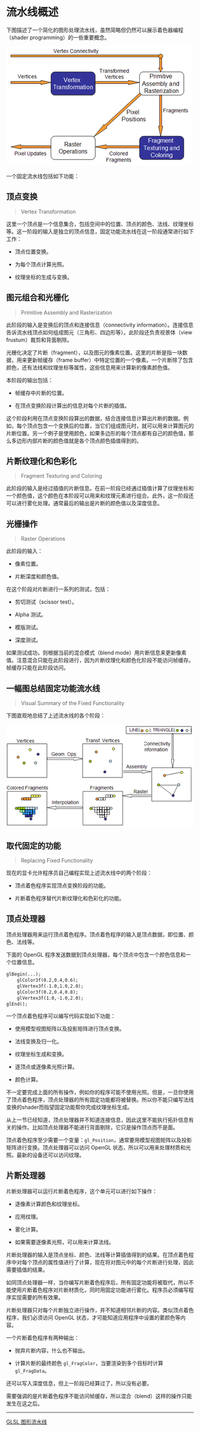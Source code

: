 # 流水线概述

下图描述了一个简化的图形处理流水线，虽然简略但仍然可以展示着色器编程（shader programming）的一些重要概念。

![](images/1345084337_3022.png)

一个固定流水线包括如下功能：

## 顶点变换

> Vertex Transformation

这里一个顶点是一个信息集合，包括空间中的位置、顶点的颜色、法线、纹理坐标等。这一阶段的输入是独立的顶点信息，固定功能流水线在这一阶段通常进行如下工作：

- 顶点位置变换。

- 为每个顶点计算光照。

- 纹理坐标的生成与变换。

## 图元组合和光栅化

> Primitive Assembly and Rasterization

此阶段的输入是变换后的顶点和连接信息（connectivity information）。连接信息告诉流水线顶点如何组成图元（三角形、四边形等）。此阶段还负责视景体（view frustum）裁剪和背面剔除。

光栅化决定了片断（fragment），以及图元的像素位置。这里的片断是指一块数据，用来更新帧缓存（frame buffer）中特定位置的一个像素。一个片断除了包含颜色，还有法线和纹理坐标等属性，这些信息用来计算新的像素颜色值。

本阶段的输出包括：

- 帧缓存中片断的位置。

- 在顶点变换阶段计算出的信息对每个片断的插值。

这个阶段利用在顶点变换阶段算出的数据，结合连接信息计算出片断的数据。例如，每个顶点包含一个变换后的位置，当它们组成图元时，就可以用来计算图元的片断位置。另一个例子是使用颜色，如果多边形的每个顶点都有自己的颜色值，那么多边形内部片断的颜色值就是各个顶点颜色插值得到的。

## 片断纹理化和色彩化

> Fragment Texturing and Coloring

此阶段的输入是经过插值的片断信息。在前一阶段已经通过插值计算了纹理坐标和一个颜色值，这个颜色在本阶段可以用来和纹理元素进行组合。此外，这一阶段还可以进行雾化处理。通常最后的输出是片断的颜色值以及深度信息。

## 光栅操作

> Raster Operations

此阶段的输入：

- 像素位置。

- 片断深度和颜色值。

在这个阶段对片断进行一系列的测试，包括：

- 剪切测试（scissor test）。

- Alpha 测试。

- 模版测试。

- 深度测试。

如果测试成功，则根据当前的混合模式（blend mode）用片断信息来更新像素值。注意混合只能在此阶段进行，因为片断纹理化和颜色化阶段不能访问帧缓存。帧缓存只能在此阶段访问。

## 一幅图总结固定功能流水线

> Visual Summary of the Fixed Functionality

下图直观地总结了上述流水线的各个阶段：

![](images/1345084376_6665.png)

## 取代固定的功能

> Replacing Fixed Functionality

现在的显卡允许程序员自己编程实现上述流水线中的两个阶段：

- 顶点着色程序实现顶点变换阶段的功能。

- 片断着色程序替代片断纹理化和色彩化的功能。

## 顶点处理器

顶点处理器用来运行顶点着色程序。顶点着色程序的输入是顶点数据，即位置、颜色、法线等。

下面的 OpenGL 程序发送数据到顶点处理器，每个顶点中包含一个颜色信息和一个位置信息。

```
glBegin(...);
    glColor3f(0.2,0.4,0.6);
    glVertex3f(-1.0,1.0,2.0);
    glColor3f(0.2,0.4,0.8);
    glVertex3f(1.0,-1.0,2.0);
glEnd();
```

一个顶点着色程序可以编写代码实现如下功能：

- 使用模型视图矩阵以及投影矩阵进行顶点变换。

- 法线变换及归一化。

- 纹理坐标生成和变换。

- 逐顶点或逐像素光照计算。

- 颜色计算。

不一定要完成上面的所有操作，例如你的程序可能不使用光照。但是，一旦你使用了顶点着色程序，顶点处理器的所有固定功能都将被替换。所以你不能只编写法线变换的shader而指望固定功能帮你完成纹理坐标生成。

从上一节已经知道，顶点处理器并不知道连接信息，因此这里不能执行拓扑信息有关的操作。比如顶点处理器不能进行背面剔除，它只是操作顶点而不是面。

顶点着色程序至少需要一个变量：`gl_Position`，通常要用模型视图矩阵以及投影矩阵进行变换。顶点处理器可以访问 OpenGL 状态，所以可以用来处理材质和光照。最新的设备还可以访问纹理。

## 片断处理器

片断处理器可以运行片断着色程序，这个单元可以进行如下操作：

- 逐像素计算颜色和纹理坐标。

- 应用纹理。

- 雾化计算。

- 如果需要逐像素光照，可以用来计算法线。

片断处理器的输入是顶点坐标、颜色、法线等计算插值得到的结果。在顶点着色程序中对每个顶点的属性值进行了计算，现在将对图元中的每个片断进行处理，因此需要插值的结果。

如同顶点处理器一样，当你编写片断着色程序后，所有固定功能将被取代，所以不能使用片断着色程序对片断材质化，同时用固定功能进行雾化。程序员必须编写程序实现需要的所有效果。

片断处理器只对每个片断独立进行操作，并不知道相邻片断的内容。类似顶点着色程序，我们必须访问 OpenGL 状态，才可能知道应用程序中设置的雾颜色等内容。

一个片断着色程序有两种输出：

- 抛弃片断内容，什么也不输出。

- 计算片断的最终颜色 `gl_FragColor`，当要渲染到多个目标时计算 `gl_FragData`。

还可以写入深度信息，但上一阶段已经算过了，所以没有必要。

需要强调的是片断着色程序不能访问帧缓存，所以混合（blend）这样的操作只能发生在这之后。

---

[GLSL 图形流水线](http://blog.csdn.net/hgl868/article/details/7872100)
